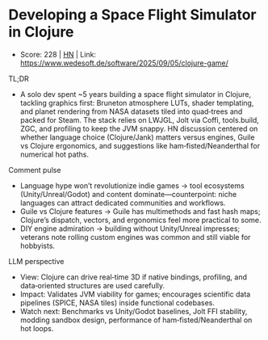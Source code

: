 # Developing a Space Flight Simulator in Clojure

- Score: 228 | [HN](https://news.ycombinator.com/item?id=45145794) | Link: https://www.wedesoft.de/software/2025/09/05/clojure-game/

TL;DR
- A solo dev spent ~5 years building a space flight simulator in Clojure, tackling graphics first: Bruneton atmosphere LUTs, shader templating, and planet rendering from NASA datasets tiled into quad‑trees and packed for Steam. The stack relies on LWJGL, Jolt via Coffi, tools.build, ZGC, and profiling to keep the JVM snappy. HN discussion centered on whether language choice (Clojure/Jank) matters versus engines, Guile vs Clojure ergonomics, and suggestions like ham‑fisted/Neanderthal for numerical hot paths.

Comment pulse
- Language hype won’t revolutionize indie games → tool ecosystems (Unity/Unreal/Godot) and content dominate—counterpoint: niche languages can attract dedicated communities and workflows.
- Guile vs Clojure features → Guile has multimethods and fast hash maps; Clojure’s dispatch, vectors, and ergonomics feel more practical to some.
- DIY engine admiration → building without Unity/Unreal impresses; veterans note rolling custom engines was common and still viable for hobbyists.

LLM perspective
- View: Clojure can drive real‑time 3D if native bindings, profiling, and data‑oriented structures are used carefully.
- Impact: Validates JVM viability for games; encourages scientific data pipelines (SPICE, NASA tiles) inside functional codebases.
- Watch next: Benchmarks vs Unity/Godot baselines, Jolt FFI stability, modding sandbox design, performance of ham‑fisted/Neanderthal on hot loops.
